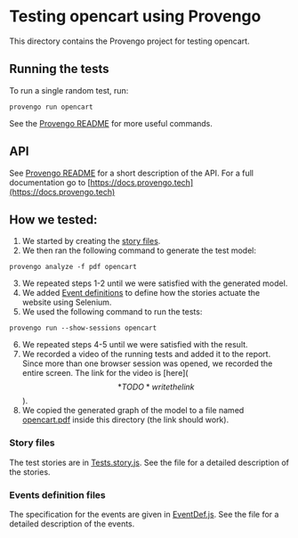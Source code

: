 # Testing opencart using Provengo
This directory contains the Provengo project for testing opencart.


## Running the tests
To run a single random test, run:
```shell 
provengo run opencart
```

See the [Provengo README](opencart/README.md) for more useful commands.

## API
See [Provengo README](opencart/README.md) for a short description of the API.
For a full documentation go to [https://docs.provengo.tech](https://docs.provengo.tech)

## How we tested:
1. We started by creating the [story files](opencart/spec/js/opencart.story.js).
2. We then ran the following command to generate the test model:
```shell
provengo analyze -f pdf opencart   
```
3. We repeated steps 1-2 until we were satisfied with the generated model.
4. We added [Event definitions](opencart/spec/js/opencart.EventDef.js) to define how the stories actuate the website using Selenium.
5. We used the following command to run the tests:
```shell
provengo run --show-sessions opencart
```
6. We repeated steps 4-5 until we were satisfied with the result.
7. We recorded a video of the running tests and added it to the report. Since more than one browser session was opened, we recorded the entire screen. The link for the video is [here]($$*TODO* write the link$$).
8. We copied the generated graph of the model to a file named [opencart.pdf](opencart.pdf) inside this directory (the link should work).

### Story files
The test stories are in [Tests.story.js](opencart/spec/js/opencart.story.js). See the file for a detailed description of the stories.


### Events definition files
The specification for the events are given in [EventDef.js](opencart/spec/js/opencart.EventDef.js). See the file for a detailed description of the events.

